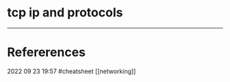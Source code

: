 









# tcp ip and protocols
--- 
# Refererences 




2022 09 23 19:57 
#cheatsheet [[networking]]